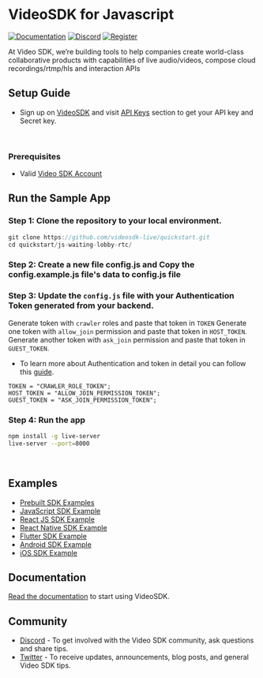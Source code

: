 # VideoSDK for Javascript

[![Documentation](https://img.shields.io/badge/Read-Documentation-blue)](https://docs.videosdk.live/react/guide/video-and-audio-calling-api-sdk/getting-started)
[![Discord](https://img.shields.io/discord/876774498798551130?label=Join%20on%20Discord)](https://discord.gg/kgAvyxtTxv)
[![Register](https://img.shields.io/badge/Contact-Know%20More-blue)](https://app.videosdk.live/signup)

At Video SDK, we’re building tools to help companies create world-class collaborative products with capabilities of live audio/videos, compose cloud recordings/rtmp/hls and interaction APIs

## Setup Guide

- Sign up on [VideoSDK](https://app.videosdk.live/) and visit [API Keys](https://app.videosdk.live/api-keys) section to get your API key and Secret key.

<br/>

### Prerequisites

- Valid [Video SDK Account](https://app.videosdk.live/signup)

## Run the Sample App

### Step 1: Clone the repository to your local environment.

```js
git clone https://github.com/videosdk-live/quickstart.git
cd quickstart/js-waiting-lobby-rtc/
```

### Step 2: Create a new file config.js and Copy the config.example.js file's data to config.js file

### Step 3: Update the `config.js` file with your Authentication Token generated from your backend.

Generate token with `crawler` roles and paste that token in `TOKEN`
Generate one token with `allow_join` permission and paste that token in `HOST_TOKEN`.
Generate another token with `ask_join` permission and paste that token in `GUEST_TOKEN`.

- To learn more about Authentication and token in detail you can follow this [guide](https://docs.videosdk.live/javascript/guide/video-and-audio-calling-api-sdk/authentication-and-token).

```
TOKEN = "CRAWLER_ROLE_TOKEN";
HOST_TOKEN = "ALLOW_JOIN_PERMISSION_TOKEN";
GUEST_TOKEN = "ASK_JOIN_PERMISSION_TOKEN";
```

### Step 4: Run the app

```sh
npm install -g live-server
live-server --port=8000
```

<br/>

## Examples

- [Prebuilt SDK Examples](https://github.com/videosdk-live/videosdk-rtc-prebuilt-examples)
- [JavaScript SDK Example](https://github.com/videosdk-live/videosdk-rtc-javascript-sdk-example)
- [React JS SDK Example](https://github.com/videosdk-live/videosdk-rtc-react-sdk-example)
- [React Native SDK Example](https://github.com/videosdk-live/videosdk-rtc-react-native-sdk-example)
- [Flutter SDK Example](https://github.com/videosdk-live/videosdk-rtc-flutter-sdk-example)
- [Android SDK Example](https://github.com/videosdk-live/videosdk-rtc-android-java-sdk-example)
- [iOS SDK Example](https://github.com/videosdk-live/videosdk-rtc-ios-sdk-example)

## Documentation

[Read the documentation](https://docs.videosdk.live/) to start using VideoSDK.

## Community

- [Discord](https://discord.gg/Gpmj6eCq5u) - To get involved with the Video SDK community, ask questions and share tips.
- [Twitter](https://twitter.com/video_sdk) - To receive updates, announcements, blog posts, and general Video SDK tips.
